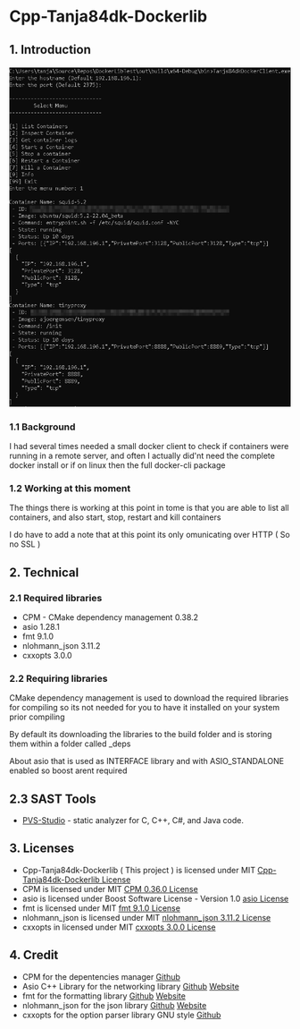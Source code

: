 # Cpp-Tanja84dk-Dockerlib

## 1. Introduction

![Screenshot](/screenshot/img01.png?raw=true)

### 1.1 Background

I had several times needed a small docker client to check if containers were running in a remote server, and often I actually did'nt need the complete docker install or if on linux then the full docker-cli package

### 1.2 Working at this moment

The things there is working at this point in tome is that you are able to list all containers, and also start, stop, restart and kill containers

I do have to add a note that at this point its only omunicating over HTTP ( So no SSL )

## 2. Technical

### 2.1 Required libraries

- CPM - CMake dependency management 0.38.2
- asio 1.28.1
- fmt 9.1.0
- nlohmann_json 3.11.2
- cxxopts 3.0.0

### 2.2 Requiring libraries

CMake dependency management is used to download the required libraries for compiling so its not needed for you to have it installed on your system prior compiling

By default its downloading the libraries to the build folder and is storing them within a folder called \_deps

About asio that is used as INTERFACE library and with ASIO_STANDALONE enabled so boost arent required

## 2.3 SAST Tools

- [PVS-Studio](https://pvs-studio.com/pvs-studio/?utm_source=website&utm_medium=github&utm_campaign=open_source) - static analyzer for C, C++, C#, and Java code.

## 3. Licenses

- Cpp-Tanja84dk-Dockerlib ( This project ) is licensed under MIT [Cpp-Tanja84dk-Dockerlib License](LICENSE)
- CPM is licensed under MIT [CPM 0.36.0 License](https://github.com/cpm-cmake/CPM.cmake/blob/v0.36.0/LICENSE)
- asio is licensed under Boost Software License - Version 1.0 [asio License](https://github.com/chriskohlhoff/asio/blob/asio-1-24-0/asio/LICENSE_1_0.txt)
- fmt is licensed under MIT [fmt 9.1.0 License](https://github.com/fmtlib/fmt/blob/9.1.0/LICENSE.rst)
- nlohmann_json is licensed under MIT [nlohmann_json 3.11.2 License](https://github.com/nlohmann/json/blob/v3.11.2/LICENSE.MIT)
- cxxopts in licensed under MIT [cxxopts 3.0.0 License](https://github.com/jarro2783/cxxopts/blob/v3.0.0/LICENSE)

## 4. Credit

- CPM for the depentencies manager [Github](https://github.com/cpm-cmake/CPM.cmake)
- Asio C++ Library for the networking library [Github](https://github.com/chriskohlhoff/asio/) [Website](http://think-async.com/Asio/)
- fmt for the formatting library [Github](https://github.com/fmtlib/fmt) [Website](https://fmt.dev/)
- nlohmann_json for the json library [Github](https://github.com/nlohmann/json) [Website](https://json.nlohmann.me/)
- cxxopts for the option parser library GNU style [Github](https://github.com/jarro2783/cxxopts)
